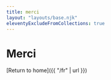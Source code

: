 ```yaml
---
title: merci
layout: "layouts/base.njk"
eleventyExcludeFromCollections: true
---
```


# Merci

[Return to home]({{ "/fr" | url }})
